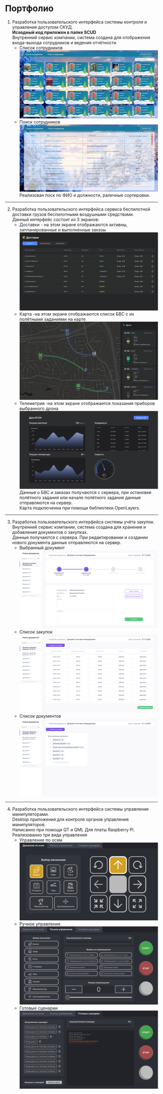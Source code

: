 # Портфолио #
1. Разработка пользовательского интерфейса системы контроля и управления доступом СКУД.<br/>
**Исходный код приложен в папке SCUD**<br/>
Внутренний сервис компании, система создана для отображения входа-выхода сотрудников и ведения отчётности<br/>
    * Список сотрудников
    ![SCUD](./SCUD1.jpg)
    * Поиск сотрудников
    ![SCUD](./SCUD2.jpg)
Реализован поск по ФИО и должности, раличные сортировки.
---
2. Разработка пользовательского интерфейса сервиса беспилотной доставки грузов беспилотными воздушными средствами.<br/>
Данный интерфейс состоит из 3 экранов:<br/>
    * Доставки - на этом экране отображаются активны, запланированные и выполненные заказы<br/>
    ![Orders](./Orders.png)
    * Карта -на этом экране отображаются список БВС с их полётными заданиями на карте<br/>
    ![Map](./MAP.png)
    * Телеметрия -на этом экране отображается показания приборов выбранного дрона<br/>
    ![Telemetry](./Telemetry.png)
Данные о БВС и заказах получаются с сервера, при остановке полётного задания или начале полётного задания данные отправляются на сервер.<br/>
Карта подключенна при помощи библиотеки OpenLayers.
---
3. Разработка пользовательского интерфейса системы учёта закупок.<br/>
Внутренний сервис компании, система создана для хранения и добавления документов о закупках.<br/>
Данные получаются с сервера. При редактировании и создании нового документа данные отправляются на сервер.<br/>
    * Выбранный документ
    ![ERP](./ERP1.png)
    * Список закупок
    ![ERP](./ERP2.png)
    * Список документов
    ![ERP](./ERP3.png)
---
4. Разработка пользовательского интерфейса системы управления манипуляторами.<br/>
Desktop приложения для контроля органов управления манипуляторов.<br/>
Написанно при помощи QT и QML Для платы Raspberry Pi.<br/>
Реализованно три вида управления
    * Управление по осям
![axis](./Manipulator_axis.png)
    * Ручное управление
![manual](./Manipulator_m.png)
    * Готовые сценарии
![script](./Manipulator_script.png)
